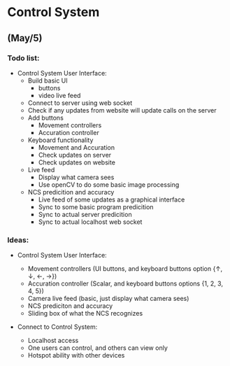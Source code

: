 # Control System

## (May/5)

### Todo list:
* Control System User Interface:
    * Build basic UI
        * buttons
        * video live feed
    * Connect to server using web socket
    * Check if any updates from website will update calls on the server
    * Add buttons
        * Movement controllers
        * Accuration controller
    * Keyboard functionality
        * Movement and Accuration
        * Check updates on server
        * Check updates on website
    * Live feed
        * Display what camera sees
        * Use openCV to do some basic image processing
    * NCS predicition and accuracy
        * Live feed of some updates as a graphical interface
        * Sync to some basic program predicition
        * Sync to actual server predicition
        * Sync to actual localhost web socket


### Ideas:
* Control System User Interface:
    * Movement controllers (UI buttons, and keyboard buttons option {$\uparrow$, $\downarrow$, $\leftarrow$, $\rightarrow$})
    * Accuration controller (Scalar, and keyboard buttons options {1, 2, 3, 4, 5})
    * Camera live feed (basic, just display what camera sees)
    * NCS prediciton and accuracy
    * Sliding box of what the NCS recognizes


* Connect to Control System:
    * Localhost access
    * One users can control, and others can view only
    * Hotspot ability with other devices

